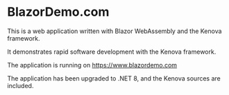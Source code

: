# BlazorDemo.com
This is a web application written with Blazor WebAssembly and the Kenova framework.

It demonstrates rapid software development with the Kenova framework.

The application is running on https://www.blazordemo.com

The application has been upgraded to .NET 8, and the Kenova sources are included.
